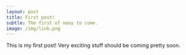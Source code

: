 ```yaml
---
layout: post
title: First post!
subtle: The first of many to come.
image: /img/link.png
---
```


This is my first post! Very exciting stuff should be coming pretty soon.
